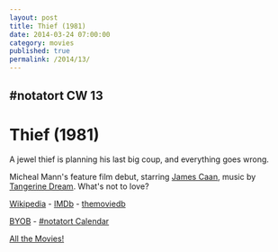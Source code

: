 ```yaml
---
layout: post
title: Thief (1981)
date: 2014-03-24 07:00:00
category: movies
published: true
permalink: /2014/13/
---
```


## \#notatort CW 13

# Thief \(1981\)

A jewel thief is planning his last big coup, and everything goes wrong.

Micheal Mann's feature film debut, starring [James Caan](http://en.wikipedia.org/wiki/James_Caan), music by  [Tangerine Dream](http://en.wikipedia.org/wiki/Tangerine_Dream). What's not to love? 

<a href="http://en.wikipedia.org/wiki/Thief_(movie)">Wikipedia</a> - [IMDb](http://www.imdb.com/title/tt0083190/?ref_=fn_al_tt_1) - [themoviedb](http://www.themoviedb.org/movie/11524-thief)

<a href="http://en.wikipedia.org/wiki/BYOB_(beverage)">BYOB</a> - <a href="webcal://p09-calendarws.icloud.com/ca/subscribe/1/njhFKcFiNF5cQxQ-plsJccGfbuvf1pXvgKeMqimgE4ZFRgZps-DrReteg83YbLJaRhjuvwVD1DJ3eqmzmueLudNx8k_GF1p4khyUtrXpRxo">#notatort Calendar</a>

[All the Movies!](http://notatort.com/allthemovies/)

<!--include jquery & backstretch-->

<script type="text/javascript" src="https://ajax.googleapis.com/ajax/libs/jquery/1.7.2/jquery.min.js"></script>

<script type="text/javascript" src="http://notatort.com/jquery.backstretch.min.js"></script>

<script type="text/javascript">

$(function(){

     $(window).resize(function(){
     
         if($(this).width() >= 767){
         
             $.backstretch("http://notatort.com/bg1413.jpg", {speed: 150});
             
         }
         
      })
      
      .resize();//trigger resize on page load
      
});

</script>